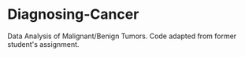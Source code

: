 # Diagnosing-Cancer
Data Analysis of Malignant/Benign Tumors. Code adapted from former student's assignment.
